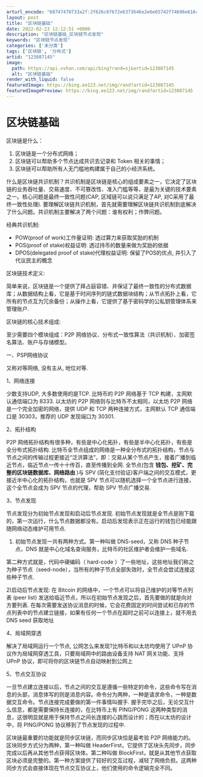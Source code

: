 ```yaml
---
arturl_encode: "68747470733a2f:2f626c6f672e6373646e2e6e65742f74696e616c75636b792f:61727469636c652f64657461696c732f313233303837313435"
layout: post
title: "区块链基础"
date: 2022-02-23 12:12:51 +0800
description: "区块链基础_区块链节点发现"
keywords: "区块链节点发现"
categories: ['未分类']
tags: ['区块链', '分布式']
artid: "123087145"
image:
  path: https://api.vvhan.com/api/bing?rand=sj&artid=123087145
  alt: "区块链基础"
render_with_liquid: false
featuredImage: https://bing.ee123.net/img/rand?artid=123087145
featuredImagePreview: https://bing.ee123.net/img/rand?artid=123087145
---
```


# 区块链基础

区块链是什么：

1. 区块链是一个分布式网络；
2. 区块链可以帮助多个节点达成共识去记录和 Token 相关的事情；
3. 区块链可以帮助所有人无门槛地构建属于自己的小经济系统。

什么是区块链共识机制？共识机制是区块链是核心的组成要素之一，它决定了区块链的业务吞吐量、交易速度、不可篡改性、准入门槛等等，是最为关键的技术要素之一。核心问题是最终一致性问题(CAP, 区域链可以说只满足了AP, 对C采用了最终一致性处理). 要理解区块链共识机制，首先就需要理解区块链共识机制到底解决了什么问题。共识机制主要解决了两个问题：谁有权利；作弊问题。

经典共识机制:

* POW(proof of work)工作量证明: 透过算力来获取奖励的机制
* POS(proof of stake)权益证明: 透过持币的数量来做为奖励的依据
* DPOS(delegated proof of stake)代理权益证明: 保留了POS的优点, 并引入了代议民主的概念

区块链技术定义:

简单来说，区块链是一个提供了拜占庭容错、并保证了最终一致性的分布式数据库；从数据结构上看，它是基于时间序列的链式数据块结构；从节点拓扑上看，它所有的节点互为冗余备份；从操作上看，它提供了基于密码学的公私钥管理体系来管理账户.

区块链的核心技术组成:

至少需要四个模块组成：P2P 网络协议、分布式一致性算法（共识机制）、加密签名算法、账户与存储模型。

一、PSP网络协议

又称对等网络, 没有主从, 地位对等.

1、网络连接

少数支持UDP, 大多数使用的是TCP. 比特币的 P2P 网络基于 TCP 构建，主网默认通信端口为 8333. 以太坊的 P2P 网络则与比特币不太相同，以太坊 P2P 网络是一个完全加密的网络，提供 UDP 和 TCP 两种连接方式，主网默认 TCP 通信端口是 30303，推荐的 UDP 发现端口为 30301.

2、拓扑结构

P2P 网络拓扑结构有很多种，有些是中心化拓扑，有些是半中心化拓扑，有些是全分布式拓扑结构. 比特币全节点组成的网络是一种全分布式的拓扑结构，节点与节点之间的传输过程更接近“泛洪算法”，即：交易从某个节点产生，接着广播到临近节点，临近节点一传十十传百，直至传播到全网. 全节点(包含
**钱包、挖矿、完整的区块链数据库、网络路由**
)与 SPV (简化支付验证)客户端之间的交互模式，更接近半中心化的拓扑结构，也就是 SPV 节点可以随机选择一个全节点进行连接，这个全节点会成为 SPV 节点的代理，帮助 SPV 节点广播交易.

3、节点发现

节点发现分为初始节点发现和启动后节点发现. 初始节点发现就是全节点是刚下载的，第一次运行，什么节点数据都没有。启动后发现表示正在运行的钱包已经能跟随网络动态维护可用节点.

1) 初始节点发现一共有两种方式。第一种叫做 DNS-seed，又称 DNS 种子节点，DNS 就是中心化域名查询服务，比特币的社区维护者会维护一些域名.

第二种方式就是，代码中硬编码（ hard-code ）了一些地址，这些地址我们称之为种子节点（seed-node），当所有的种子节点全部失效时，全节点会尝试连接这些种子节点.

2)启动后节点发现: 在 Bitcoin 的网络中，一个节点可以将自己维护的对等节点列表 (peer list) 发送给临近节点，所以在初始节点发现之后，首先要做的就是向对方要列表. 在每次需要发送协议消息的时候，它会花费固定的时间尝试和已存的节点列表中的节点建立链接，如果有任何一个节点在超时之前可以连接上，就不用去 DNS seed 获取地址

4、局域网穿透

解决了局域网运行一个节点, 公网怎么来发现?比特币和以太坊均使用了 UPnP 协议作为局域网穿透工具，只要局域网中的路由设备支持 NAT 网关功能、支持 UPnP 协议，即可将你的区块链节点自动映射到公网上

5、节点交互协议

一旦节点建立连接以后，节点之间的交互是遵循一些特定的命令，这些命令写在消息的头部，消息体写的则是消息内容。命令分为两种，一种是请求命令，一种是数据交互命令。节点连接完成要做的第一件事情叫握手. 握手完毕之后，无论交互什么信息，都是需要保持长连接的，在比特币上有 PING/PONG 这两种类型的消息，这很明显就是用于保持节点之间长连接的心跳而设计的；而在以太坊的设计中，将 PING/PONG 协议移到了节点发现的过程中.

区块链最重要的功能就是同步区块链，而同步区块恰是最考验 P2P 网络能力的。区块同步方式分为两种，第一种叫做 HeaderFirst，它提供了区块头先同步，同步完成以后再从其他节点获得区块体。第二种叫做 BlockFirst，就是从其他节点获取区块必须是完整的。第一种方案提供了较好的交互过程，减轻了网络负担。这两种同步方式会直接体现在节点交互协议上，他们使用的命令逻辑完全不同。